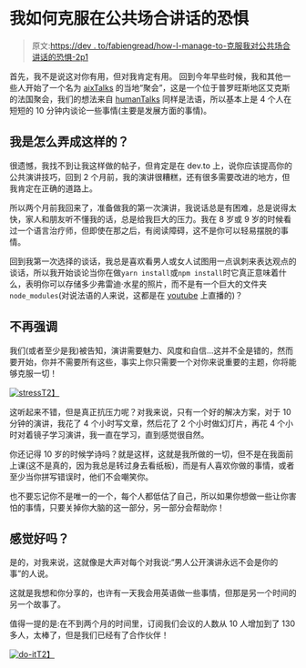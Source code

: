 # 我如何克服在公共场合讲话的恐惧

> 原文:[https://dev . to/fabiengread/how-I-manage-to-克服我对公共场合讲话的恐惧-2p1](https://dev.to/fabiengreard/how-i-manage-to-overcome-my-fear-of-talking-in-public-2p1)

首先，我不是说这对你有用，但对我肯定有用。
回到今年早些时候，我和其他一些人开始了一个名为 [aixTalks](https://aixtalks.com/) 的当地“聚会”，这是一个位于普罗旺斯地区艾克斯的法国聚会，我们的想法来自 [humanTalks](https://humant%20talks.com/) 同样是法语，所以基本上是 4 个人在短短的 10 分钟内谈论一些事情(主要是发展方面的事情)。

## [](#how-did-i-got-into-this-)我是怎么弄成这样的？

很遗憾，我找不到让我这样做的帖子，但肯定是在 dev.to 上，说你应该提高你的公共演讲技巧，回到 2 个月前，我的演讲很糟糕，还有很多需要改进的地方，但我肯定在正确的道路上。

所以两个月前我回来了，准备做我的第一次演讲，我说话总是有困难，总是说得太快，家人和朋友听不懂我的话，总是给我巨大的压力。我在 8 岁或 9 岁的时候看过一个语言治疗师，但即使在那之后，有阅读障碍，这不是你可以轻易摆脱的事情。

回到我第一次选择的谈话，我总是喜欢看男人或女人试图用一点讽刺来表达观点的谈话，所以我开始谈论当你在做`yarn install`或`npm install`时它真正意味着什么，表明你可以存储多少弗雷迪·水星的照片，而不是有一个巨大的文件夹`node_modules`(对说法语的人来说，这都是在 [youtube](https://www.youtube.com/watch?v=CkhHnTwnReY) 上直播的)？

## [](#stress-no-more)不再强调

我们(或者至少是我)被告知，演讲需要魅力、风度和自信...这并不全是错的，然而要开始，你并不需要所有这些，事实上你只需要一个对你来说重要的主题，你将能够克服一切！

[![stress](../Images/186890bcb964360ffe1428e9ad0d3aeb.png)T2】](https://res.cloudinary.com/practicaldev/image/fetch/s--D6ZE-wW8--/c_limit%2Cf_auto%2Cfl_progressive%2Cq_66%2Cw_880/https://media1.tenor.com/images/14f5ba457a450b02d6639d37df36b45b/tenor.gif%3Fitemid%3D5207555)

这听起来不错，但是真正抗压力呢？对我来说，只有一个好的解决方案，对于 10 分钟的演讲，我花了 4 个小时写文章，然后花了 2 个小时做幻灯片，再花 4 个小时对着镜子学习演讲，我一直在学习，直到感觉很自然。

你还记得 10 岁的时候学诗吗？就是这样，这就是我所做的一切，但不是在我面前上课(这不是真的，因为我总是转过身去看纸板)，而是有人喜欢你做的事情，或者至少当你拼写错误时，他们不会嘲笑你。

也不要忘记你不是唯一的一个，每个人都低估了自己，所以如果你想做一些让你害怕的事情，只要关掉你大脑的这一部分，另一部分会帮助你！

## [](#does-it-feel-good-)感觉好吗？

是的，对我来说，这就像是大声对每个对我说:“男人公开演讲永远不会是你的事”的人说。

这就是我想和你分享的，也许有一天我会用英语做一些事情，但那是另一个时间的另一个故事了。

值得一提的是:在不到两个月的时间里，订阅我们会议的人数从 10 人增加到了 130 多人，太棒了，但是我们已经有了合作伙伴！

[![do-it](../Images/987253fb4f9f64fd0de6fb1190b8c211.png)T2】](https://i.giphy.com/media/3o85xtLX7zCyeeWGLC/giphy.gif)